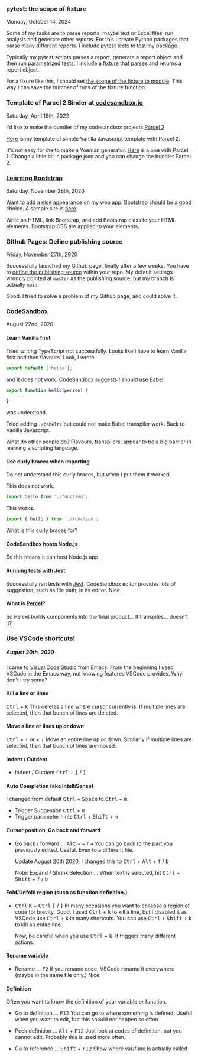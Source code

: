 <!--
  cSpell:ignore pytest
-->

### pytest: the scope of fixture

Monday, October 14, 2024

Some of my tasks are to parse reports, maybe text or Excel files, run analysis and generate other reports. For this I create Python packages that parse many different reports. I include [pytest](https://docs.pytest.org/) tests to test my package.

Typically my pytest scripts parses a report, generate a report object and then run [parametrized tests](https://docs.pytest.org/en/latest/how-to/parametrize.html). I include a [fixture](https://docs.pytest.org/en/latest/how-to/fixtures.html) that parses and returns a report object.

For a fixure like this, I should set [the scope of the fixture to module](https://docs.pytest.org/en/latest/how-to/fixtures.html#scope-sharing-fixtures-across-classes-modules-packages-or-session). This way I can save the number of runs of the fixture function.

### Template of Parcel 2 Binder at [codesandbox.io](https://codesandbox.io/)

Saturday, April 16th, 2022

I'd like to make the bundler of my codesandbox projects [Parcel 2](https://parceljs.org/).

[Here](https://bit.ly/3EkSvMN) is my template of simple Vanilla Javascript template with Parcel 2.

It's not easy for me to make a Yoeman generator. [Here](https://www.npmjs.com/package/generator-parcel-webapp) is a one with Parcel 1. Change a little bit in package.json and you can change the bundler Parcel 2.


### [Learning Bootstrap](https://github.com/aidken/learning_bootstrap)
Saturday, November 28th, 2020

Want to add a nice appearance on my web app. Bootstrap should be a good choice. A sample site is [here](https://szw6q.csb.app/).

Write an HTML, link Bootstrap, and add Bootstrap class to your HTML elements. Bootstrap CSS are applied to your elements.


### Github Pages: Define publishing source
Friday, November 27th, 2020

Successfully launched my Github page, finally after a few weeks. You have to [define the publishing source](https://docs.github.com/en/free-pro-team@latest/github/working-with-github-pages/configuring-a-publishing-source-for-your-github-pages-site)
within your repo. My default settings wrongly pointed at `master` as the publishing source, but my branch is actually `main`.

Good. I tried to solve a problem of my Github page, and could solve it.


### [CodeSandbox](https://codesandbox.io)
August 22nd, 2020

#### Learn Vanilla first
Tried writing TypeScript not successfully. Looks like I have to learn Vanilla first and then flavours.
Look, I wrote

```typescript
export default ['hello'];
```

and it does not work. CodeSandbox suggests I should use [Babel](https://babeljs.io/).

```typescript
export function hello(person) {
    ...
}
```

was understood.

Tried adding `./babelrc` but could not make Babel transpiler work. Back to Vanilla Javascript.

What do other people do? Flavours, transpilers, appear to be a big barrier in learning a scripting language.


#### Use curly braces when importing
Do not understand this curly braces, but when I put them it worked.

This does not work.

```typescript
import hello from './function';
```

This works.

```typescript
import { hello } from './function';
```

What is this curly braces for?


#### CodeSandbox hosts Node.js
So this means it can host Node.js app.


#### Running tests with [Jest](https://jestjs.io/)
Successfully ran tests with [Jest](https://jestjs.io/). CodeSandbox editor provides lots of suggestion, such as file path, in its editor. Nice.


#### What is [Percel](https://parceljs.org/)?
So Percel builds components into the final product... It transpiles... doesn't it?


### Use VSCode shortcuts!
##### August 20th, 2020

I came to [Visual Code Studio](https://code.visualstudio.com/docs) from Emacs. From the beginning I used VSCode in the Emacs way, not knowing features VSCode provides. Why don't I try some?

#### Kill a line or lines
<kbd>Ctrl</kbd> + <kbd>k</kbd>
This deletes a line where cursor currently is. If multiple lines are selected, then that bunch of lines are deleted.

#### Move a line or lines up or down
<kbd>Ctrl</kbd> + <kbd>↑</kbd> or + <kbd>↓</kbd>
Move an entire line up or down. Similarly if multiple lines are selected, then that bunch of lines are moved.

#### Indent / Outdent
- Indent / Outdent <kbd>Ctrl</kbd> + <kbd>[</kbd> / <kbd>]</kbd>

#### Auto Completion (aka IntelliSense)
I changed from default <kbd>Ctrl</kbd> + <kbd>Space</kbd> to <kbd>Ctrl</kbd> + <kbd>m</kbd>.
 - Trigger Suggestion <kbd>Ctrl</kbd> + <kbd>m</kbd>
 - Trigger parameter hints <kbd>Ctrl</kbd> + <kbd>Shift</kbd> + <kbd>m</kbd>

#### Cursor position, Go back and forward
 - Go back / forward ... <kbd>Alt</kbd> + <kbd>←</kbd> / <kbd>→</kbd>
   You can go back to the part you previously edited. Useful. Even to a different file.

   Update August 20th 2020, I changed this to <kbd>Ctrl</kbd> + <kbd>Alt</kbd> + <kbd>f</kbd> / <kbd>b</kbd>

   Note: Expand / Shrink Selection ... When text is selected, hit <kbd>Ctrl</kbd> + <kbd>Shift</kbd> + <kbd>f</kbd> / <kbd>b</kbd>

#### Fold/Unfold region (such as function definition.)
 - <kbd>Ctrl</kbd> <kbd>K</kbd> + <kbd>Ctrl</kbd> <kbd>[</kbd> / <kbd>]</kbd>
   In many occasions you want to collapse a region of code for brevity. Good. I used <kbd>Ctrl</kbd> + <kbd>k</kbd> to kill a line, but I disabled it as VSCode use <kbd>Ctrl</kbd> + <kbd>k</kbd> in many shortcuts. You can use <kbd>Ctrl</kbd> + <kbd>Shift</kbd> + <kbd>k</kbd> to kill an entire line.

   Now, be careful when you use <kbd>Ctrl</kbd> + <kbd>k</kbd>. It triggers many different actions.

#### Rename variable
 - Rename ... <kbd>F2</kbd>
   If you rename once, VSCode rename it everywhere (maybe in the same file only.) Nice!

#### Definition
Often you want to know the definition of your variable or function.

 - Go to definition ... <kbd>F12</kbd>
   You can go to where something is defined. Useful when you want to edit, but this should not happen so often.

 - Peek definition ... <kbd>Alt</kbd> + <kbd>F12</kbd>
   Just look at codes of definition, but you cannot edit. Probably this is used more often.

 - Go to reference ... <kbd>Shift</kbd> + <kbd>F12</kbd>
   Show where var/func is actually called
